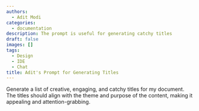 ```yaml
---
authors:
  - Adit Modi
categories:
  - documentation
description: The prompt is useful for generating catchy titles
draft: false
images: []
tags:
  - Design
  - IDE
  - Chat
title: Adit's Prompt for Generating Titles
---
```


Generate a list of creative, engaging, and catchy titles for my document. The titles should align with the theme and purpose of the content, making it appealing and attention-grabbing.
